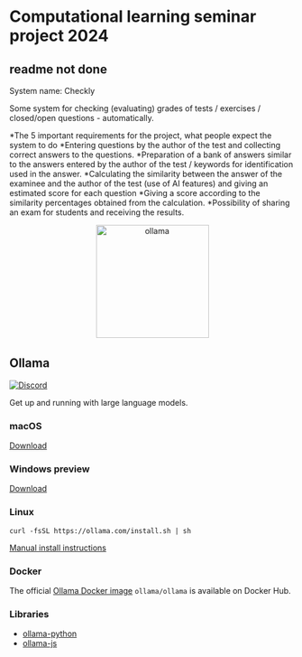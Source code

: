 # Computational learning seminar project 2024 
## readme not done 

System name: Checkly

Some system for checking (evaluating) grades of tests / exercises / closed/open questions - automatically.

*The 5 important requirements for the project, what people expect the system to do
*Entering questions by the author of the test and collecting correct answers to the questions.
*Preparation of a bank of answers similar to the answers entered by the author of the test / keywords for identification used in the answer.
*Calculating the similarity between the answer of the examinee and the author of the test (use of AI features) and giving an estimated score for each question
*Giving a score according to the similarity percentages obtained from the calculation.
*Possibility of sharing an exam for students and receiving the results.


<div align="center">
 <img alt="ollama" height="200px" src="https://github.com/ollama/ollama/assets/3325447/0d0b44e2-8f4a-4e99-9b52-a5c1c741c8f7">
</div>

## Ollama

[![Discord](https://dcbadge.vercel.app/api/server/ollama?style=flat&compact=true)](https://discord.gg/ollama)

Get up and running with large language models.

### macOS

[Download](https://ollama.com/download/Ollama-darwin.zip)

### Windows preview

[Download](https://ollama.com/download/OllamaSetup.exe)

### Linux

```
curl -fsSL https://ollama.com/install.sh | sh
```

[Manual install instructions](https://github.com/ollama/ollama/blob/main/docs/linux.md)

### Docker

The official [Ollama Docker image](https://hub.docker.com/r/ollama/ollama) `ollama/ollama` is available on Docker Hub.

### Libraries

- [ollama-python](https://github.com/ollama/ollama-python)
- [ollama-js](https://github.com/ollama/ollama-js)
